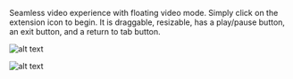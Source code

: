 Seamless video experience with floating video mode. Simply click on the extension icon to begin. It is draggable, resizable, has a play/pause button, an exit button, and a return to tab button.

![alt text](https://imgur.com/DRZYmYd)

![alt text](https://imgur.com/nBHjFtS)
